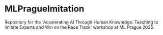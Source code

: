# MLPragueImitation
Repository for the 'Accelerating AI Through Human Knowledge: Teaching to Imitate Experts and Win on the Race Track' workshop at ML Prague 2025.
